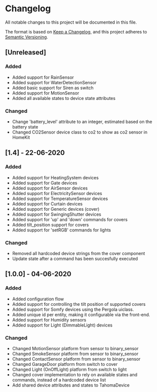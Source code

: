 # Changelog
All notable changes to this project will be documented in this file.

The format is based on [Keep a Changelog](https://keepachangelog.com/en/1.0.0/),
and this project adheres to [Semantic Versioning](https://semver.org/spec/v2.0.0.html).

## [Unreleased]

### Added

- Added support for RainSensor
- Added support for WaterDetectionSensor
- Added basic support for Siren as switch
- Added support for MotionSensor
- Added all available states to device state attributes

### Changed

- Change 'battery_level' attribute to an integer, estimated based on the battery state
- Changed CO2Sensor device class to co2 to show as co2 sensor in HomeKit  

## [1.4] - 22-06-2020

### Added

- Added support for HeatingSystem devices
- Added support for Gate devices
- Added support for AirSensor devices
- Added support for ElectricitySensor devices
- Added support for TemperatureSensor devices
- Added support for Curtain devices
- Added support for Generic devices (cover)
- Added support for SwingingShutter devices
- Added support for 'up' and 'down' commands for covers
- Added tilt_position support for covers
- Added support for 'setRGB' commands for lights

### Changed

- Removed all hardcoded device strings from the cover component
- Update state after a command has been succesfully executed

## [1.0.0] - 04-06-2020

### Added

- Added configuration flow
- Added support for controlling the tilt position of supported covers
- Added support for Somfy devices using the Pergola uiclass.
- Added unique id per entity, making it configurable via the front-end.
- Added support for Humidity sensors
- Added support for Light (DimmableLight) devices

### Changed

- Changed MotionSensor platform from sensor to binary_sensor
- Changed SmokeSensor platform from sensor to binary_sensor
- Changed ContactSensor platform from sensor to binary_sensor
- Changed GarageDoor platform from switch to cover
- Changed Light (OnOffLight) platform from switch to light
- Changed cover implementation to rely on available states and commands, instead of a hardcoded device list
- Add shared device attributes and states to TahomaDevice
